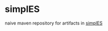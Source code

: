 simplES
====================================

naive maven repository for artifacts in [simplES](https://github.com/seralf/simplES/)

